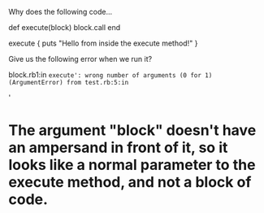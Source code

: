 Why does the following code...

def execute(block)
  block.call
end

execute { puts "Hello from inside the execute method!" }

Give us the following error when we run it?

block.rb1:in `execute': wrong number of arguments (0 for 1) (ArgumentError)
from test.rb:5:in `<main>'

# The argument "block" doesn't have an ampersand in front of it, so it looks like a normal parameter to the execute method, and not a block of code.
